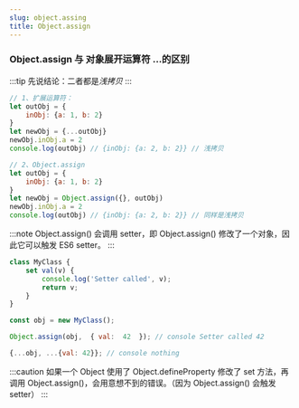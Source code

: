 ```yaml
---
slug: object.assing
title: Object.assign
---
```


### Object.assign 与 对象展开运算符 ...的区别

:::tip
先说结论：二者都是*浅拷贝*
:::

```javascript
// 1、扩展运算符：
let outObj = {
    inObj: {a: 1, b: 2}
}
let newObj = {...outObj}
newObj.inObj.a = 2
console.log(outObj) // {inObj: {a: 2, b: 2}} // 浅拷贝

// 2、Object.assign
let outObj = {
    inObj: {a: 1, b: 2}
}
let newObj = Object.assign({}, outObj)
newObj.inObj.a = 2
console.log(outObj) // {inObj: {a: 2, b: 2}} // 同样是浅拷贝
```

:::note
Object.assign() 会调用 setter，即 Object.assign() 修改了一个对象，因此它可以触发 ES6 setter。
:::

```javascript
class MyClass {
    set val(v) {
        console.log('Setter called', v);
        return v;
    }
}

const obj = new MyClass();

Object.assign(obj,  { val:  42  }); // console Setter called 42

{...obj, ...{val: 42}}; // console nothing
```

:::caution
如果一个 Object 使用了 Object.defineProperty 修改了 set 方法，再调用 Object.assign()，会用意想不到的错误。（因为 Object.assign() 会触发 setter）
:::